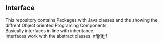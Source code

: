## Interface
This repository contains
Packages with Java classes and the showing the diffrent Object oriented Programing Components.<br />
Basically interfaces in line with inheritance. <br />
Interfaces work with the abstract classes.
nfjjfjfjjf
